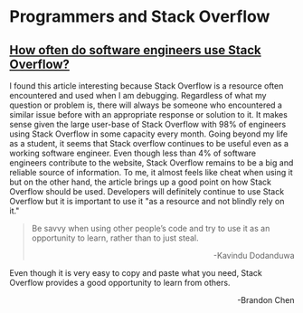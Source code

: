 # Programmers and Stack Overflow

## [How often do software engineers use Stack Overflow?](https://developerpitstop.com/how-often-do-software-engineers-use-stack-overflow/#:~:text=98%25%20of%20software%20engineers%20use,a%20whopping%2084%20million%20comments.)

I found this article interesting because Stack Overflow is a resource often encountered and used when I am debugging. Regardless of what my question or problem is, there will always be someone who encountered a similar issue before with an appropriate response or solution to it. It makes sense given the large user-base of Stack Overflow with 98% of engineers using Stack Overflow in some capacity every month. Going beyond my life as a student, it seems that Stack overflow continues to be useful even as a working software engineer. Even though less than 4% of software engineers contribute to the website, Stack Overflow remains to be a big and reliable source of information. To me, it almost feels like cheat when using it but on the other hand, the article brings up a good point on how Stack Overflow should be used. Developers will definitely continue to use Stack Overflow but it is important to use it "as a resource and not blindly rely on it."
> Be savvy when using other people’s code and try to use it as an opportunity to learn, rather than to just steal.
> <div align="right"">-Kavindu Dodanduwa</div>
Even though it is very easy to copy and paste what you need, Stack Overflow provides a good opportunity to learn from others.
<div align="right">-Brandon Chen</div>

